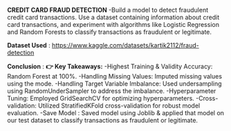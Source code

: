 
**CREDIT CARD FRAUD DETECTION**
-Build a model to detect fraudulent credit card transactions. Use a dataset
containing information about credit card transactions, and experiment with
algorithms like Logistic Regression and Random Forests to classify
transactions as fraudulent or legitimate.

**Dataset Used** :  https://www.kaggle.com/datasets/kartik2112/fraud-detection

**Conclusion** : **👉 Key Takeaways:**
-Highest Training & Validity Accuracy: Random Forest at 100%.
-Handling Missing Values: Imputed missing values using the mode.
-Handling Target Variable Imbalance: Used undersampling using RandomUnderSampler to address the imbalance.
-Hyperparameter Tuning: Employed GridSearchCV for optimizing hyperparameters.
-Cross-validation: Utilized StratifiedKFold cross-validation for robust model evaluation.
-Save Model : Saved model using Joblib & applied that model on our test dataset to classify transactions as fraudulent or legitimate.
